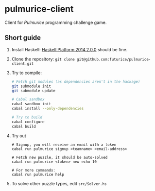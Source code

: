 # pulmurice-client

Client for *Pulmurice* programming challenge game.

## Short guide

1. Install Haskell: [Haskell Platform 2014.2.0.0](https://www.haskell.org/platform/) should be fine.
2. Clone the repository: `git clone git@github.com:futurice/pulmurice-client.git`
3. Try to compile:

    ```sh
    # Fetch git modules (as dependencies aren't in the hackage)
    git submodule init
    git submodule update

    # Cabal sandbox
    cabal sandbox init
    cabal install --only-dependencies

    # Try to build
    cabal configure
    cabal build
    ```

4. Try out

    ```
    # Signup, you will receive an email with a token
    cabal run pulmurice signup <teamname> <email-address>

    # Fetch new puzzle, it should be auto-solved
    cabal run pulmurice <token> new echo 10

    # For more commands:
    cabal run pulmurice help
    ```

5. To solve other puzzle types, edit `src/Solver.hs`
